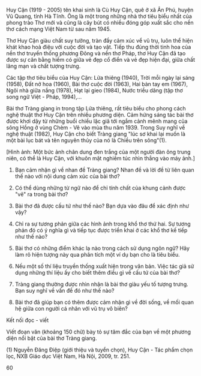 Huy Cận (1919 - 2005) tên khai sinh là Cù Huy Cận, quê ở xã Ân Phú, huyện Vũ Quang, tỉnh Hà Tĩnh. Ông là một trong những nhà thơ tiêu biểu nhất của phong trào Thơ mới và cũng là cây bút có nhiều đóng góp xuất sắc cho nền thơ cách mạng Việt Nam từ sau năm 1945.

Thơ Huy Cận giàu chất suy tưởng, tràn đầy cảm xúc vể vũ trụ, luôn thể hiện khát khao hoà điệu với cuộc đời và tạo vật. Tiếp thu đúng thời tinh hoa của nền thơ truyền thống phương Đông và nền thơ Pháp, thơ Huy Cận đã tạo được sự cân bằng hiếm có giữa vẻ đẹp cổ điển và vẻ đẹp hiện đại, giữa chất lãng mạn và chất tượng trưng.

Các tập thơ tiêu biểu của Huy Cận: Lửa thiêng (1940), Trời mỗi ngày lại sáng (1958), Đất nở hoa (1960), Bài thơ cuộc đời (1963), Hai bàn tay em (1967), Ngôi nhà giữa nắng (1978), Hạt lại gieo (1984), Nước triều dâng (tập thơ song ngữ Việt - Pháp, 1994),...

Bài thơ Tràng giang in trong tập Lửa thiêng, rất tiêu biểu cho phong cách nghệ thuật thơ Huy Cận trên nhiều phương diện. Cảm hứng sáng tác bài thơ được khơi dậy từ những buổi chiều lặc giã tới ngắm cảnh mênh mang của sông Hồng ở vùng Chèm - Vẽ vào mùa thu năm 1939. Trong Suy nghĩ về nghệ thuật (1982), Huy Cận cho biết Tràng giang "lúc sơ khai lại muốn là một bài lục bát và tên nguyên thủy của nó là Chiều trên sông"(1).

[Hình ảnh: Một bức ảnh chân dung đen trắng của một người đàn ông trung niên, có thể là Huy Cận, với khuôn mặt nghiêm túc nhìn thẳng vào máy ảnh.]

1. Bạn cảm nhận gì về nhan đề Tràng giang? Nhan đề và lời đề từ liên quan thế nào với nội dung cảm xúc của bài thơ?

2. Có thể dùng những từ ngữ nào để chỉ tính chất của khung cảnh được "vẽ" ra trong bài thơ?

3. Bài thơ đã được cấu tứ như thế nào? Bạn dựa vào đâu để xác định như vậy?

4. Chỉ ra sự tương phản giữa các hình ảnh trong khổ thơ thứ hai. Sự tương phản đó có ý nghĩa gì và tiếp tục được triển khai ở các khổ thơ kế tiếp như thế nào?

5. Bài thơ có những điểm khác lạ nào trong cách sử dụng ngôn ngữ? Hãy làm rõ hiện tượng này qua phân tích một ví dụ bạn cho là tiêu biểu.

6. Nếu một số thí liệu truyền thống xuất hiện trong văn bản. Việc tác giả sử dụng những thí liệu ấy cho biết thêm điều gì về cấu tứ của bài thơ?

7. Tràng giang thường được nhìn nhận là bài thơ giàu yếu tố tượng trưng. Bạn suy nghĩ về vấn đề đó như thế nào?

8. Bài thơ đã giúp bạn có thêm được cảm nhận gì về đời sống, về mối quan hệ giữa con người cá nhân với vũ trụ vô biên?

Kết nối đọc - viết

Viết đoạn văn (khoảng 150 chữ) bày tỏ sự tâm đắc của bạn về một phương diện nổi bật của bài thơ Tràng giang.

(1) Nguyễn Đăng Điệp (giới thiệu và tuyển chọn), Huy Cận - Tác phẩm chọn lọc, NXB Giáo dục Việt Nam, Hà Nội, 2009, tr. 251.

60